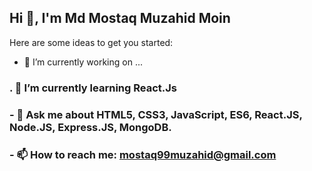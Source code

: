   ## Hi  👋, I'm Md Mostaq Muzahid Moin


 
 

Here are some ideas to get you started:

- 🔭 I’m currently working on ...
### . 🌱 I’m currently learning  React.Js
 ### - 💬 Ask me about  HTML5, CSS3, JavaScript, ES6, React.JS, Node.JS, Express.JS, MongoDB.
 ### - 📫 How to reach me: mostaq99muzahid@gmail.com
 
 
